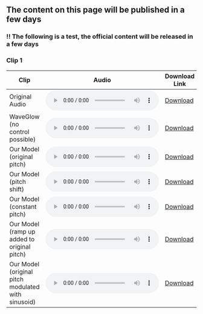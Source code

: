 ## The content on this page will be published in a few days

### !! The following is a test, the official content will be released in a few days
### Clip 1

|     Clip       |   Audio  |  Download Link  |
|----------------|----------|-----------------|
| Original Audio |<audio controls="" preload="auto" src="https://raw.githubusercontent.com/thesmith1/test_repo/main/audio/LJ001-0001.wav" type="audio/pcm"></audio>| [Download](link) |
| WaveGlow (no control possible) |<audio controls="" preload="auto" src="https://raw.githubusercontent.com/thesmith1/test_repo/main/audio/LJ001-0001.wav" type="audio/pcm"></audio>| [Download](link) |
| Our Model (original pitch) |<audio controls="" preload="auto" src="https://raw.githubusercontent.com/thesmith1/test_repo/main/audio/LJ001-0001.wav" type="audio/pcm"></audio>| [Download](link) |
| Our Model (pitch shift) |<audio controls="" preload="auto" src="https://raw.githubusercontent.com/thesmith1/test_repo/main/audio/LJ001-0001.wav" type="audio/pcm"></audio>| [Download](link) |
| Our Model (constant pitch) |<audio controls="" preload="auto" src="https://raw.githubusercontent.com/thesmith1/test_repo/main/audio/LJ001-0001.wav" type="audio/pcm"></audio>| [Download](link) |
| Our Model (ramp up added to original pitch) |<audio controls="" preload="auto" src="https://raw.githubusercontent.com/thesmith1/test_repo/main/audio/LJ001-0001.wav" type="audio/pcm"></audio>| [Download](link)|
| Our Model (original pitch modulated with sinusoid) |<audio controls="" preload="auto" src="https://raw.githubusercontent.com/thesmith1/test_repo/main/audio/LJ001-0001.wav" type="audio/pcm"></audio>| [Download](link) |
